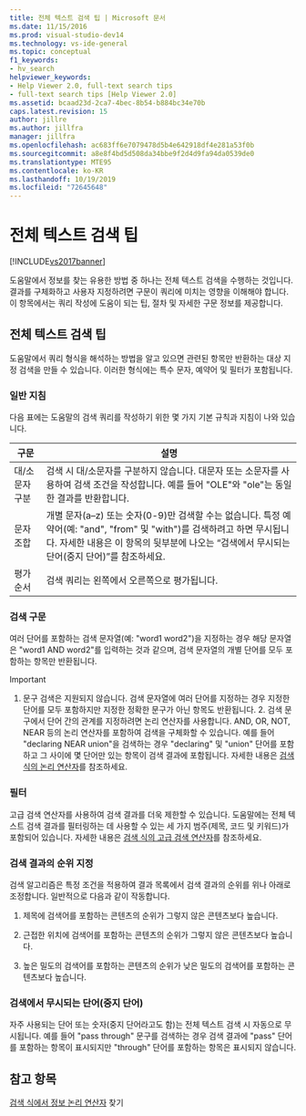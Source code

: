 ```yaml
---
title: 전체 텍스트 검색 팁 | Microsoft 문서
ms.date: 11/15/2016
ms.prod: visual-studio-dev14
ms.technology: vs-ide-general
ms.topic: conceptual
f1_keywords:
- hv_search
helpviewer_keywords:
- Help Viewer 2.0, full-text search tips
- full-text search tips [Help Viewer 2.0]
ms.assetid: bcaad23d-2ca7-4bec-8b54-b884bc34e70b
caps.latest.revision: 15
author: jillre
ms.author: jillfra
manager: jillfra
ms.openlocfilehash: ac683ff6e7079478d5b4e642918df4e281a53f0b
ms.sourcegitcommit: a8e8f4bd5d508da34bbe9f2d4d9fa94da0539de0
ms.translationtype: MTE95
ms.contentlocale: ko-KR
ms.lasthandoff: 10/19/2019
ms.locfileid: "72645648"
---
```

# <a name="full-text-search-tips"></a>전체 텍스트 검색 팁
[!INCLUDE[vs2017banner](../includes/vs2017banner.md)]

도움말에서 정보를 찾는 유용한 방법 중 하나는 전체 텍스트 검색을 수행하는 것입니다. 결과를 구체화하고 사용자 지정하려면 구문이 쿼리에 미치는 영향을 이해해야 합니다. 이 항목에서는 쿼리 작성에 도움이 되는 팁, 절차 및 자세한 구문 정보를 제공합니다.

## <a name="full-text-search-tips"></a>전체 텍스트 검색 팁
 도움말에서 쿼리 형식을 해석하는 방법을 알고 있으면 관련된 항목만 반환하는 대상 지정 검색을 만들 수 있습니다. 이러한 형식에는 특수 문자, 예약어 및 필터가 포함됩니다.

### <a name="general-guidelines"></a>일반 지침
 다음 표에는 도움말의 검색 쿼리를 작성하기 위한 몇 가지 기본 규칙과 지침이 나와 있습니다.

|구문|설명|
|------------|-----------------|
|대/소문자 구분|검색 시 대/소문자를 구분하지 않습니다. 대문자 또는 소문자를 사용하여 검색 조건을 작성합니다. 예를 들어 "OLE"와 "ole"는 동일한 결과를 반환합니다.|
|문자 조합|개별 문자(a–z) 또는 숫자(0-9)만 검색할 수는 없습니다. 특정 예약어(예: "and", "from" 및 "with")를 검색하려고 하면 무시됩니다. 자세한 내용은 이 항목의 뒷부분에 나오는 “검색에서 무시되는 단어(중지 단어)”를 참조하세요.|
|평가 순서|검색 쿼리는 왼쪽에서 오른쪽으로 평가됩니다.|

### <a name="search-syntax"></a>검색 구문
 여러 단어를 포함하는 검색 문자열(예: "word1 word2")을 지정하는 경우 해당 문자열은 "word1 AND word2"를 입력하는 것과 같으며, 검색 문자열의 개별 단어를 모두 포함하는 항목만 반환됩니다.

> [!IMPORTANT]
> 1. 문구 검색은 지원되지 않습니다. 검색 문자열에 여러 단어를 지정하는 경우 지정한 단어를 모두 포함하지만 지정한 정확한 문구가 아닌 항목도 반환됩니다.
>    2. 검색 문구에서 단어 간의 관계를 지정하려면 논리 연산자를 사용합니다. AND, OR, NOT, NEAR 등의 논리 연산자를 포함하여 검색을 구체화할 수 있습니다. 예를 들어 "declaring NEAR union"을 검색하는 경우 "declaring" 및 "union" 단어를 포함하고 그 사이에 몇 단어만 있는 항목이 검색 결과에 포함됩니다. 자세한 내용은 [검색 식의 논리 연산자](../ide/logical-operators-in-search-expressions.md)를 참조하세요.

### <a name="filters"></a>필터
 고급 검색 연산자를 사용하여 검색 결과를 더욱 제한할 수 있습니다. 도움말에는 전체 텍스트 검색 결과를 필터링하는 데 사용할 수 있는 세 가지 범주(제목, 코드 및 키워드)가 포함되어 있습니다. 자세한 내용은 [검색 식의 고급 검색 연산자](../ide/advanced-search-operators-in-search-expressions.md)를 참조하세요.

### <a name="ranking-of-search-results"></a>검색 결과의 순위 지정
 검색 알고리즘은 특정 조건을 적용하여 결과 목록에서 검색 결과의 순위를 위나 아래로 조정합니다. 일반적으로 다음과 같이 작동합니다.

1. 제목에 검색어를 포함하는 콘텐츠의 순위가 그렇지 않은 콘텐츠보다 높습니다.

2. 근접한 위치에 검색어를 포함하는 콘텐츠의 순위가 그렇지 않은 콘텐츠보다 높습니다.

3. 높은 밀도의 검색어를 포함하는 콘텐츠의 순위가 낮은 밀도의 검색어를 포함하는 콘텐츠보다 높습니다.

### <a name="words-ignored-in-searches-stop-words"></a>검색에서 무시되는 단어(중지 단어)
 자주 사용되는 단어 또는 숫자(중지 단어라고도 함)는 전체 텍스트 검색 시 자동으로 무시됩니다. 예를 들어 "pass through" 문구를 검색하는 경우 검색 결과에 "pass" 단어를 포함하는 항목이 표시되지만 "through" 단어를 포함하는 항목은 표시되지 않습니다.

## <a name="see-also"></a>참고 항목
 [](../ide/locate-information.md) [검색 식에서 정보 논리 연산자](../ide/logical-operators-in-search-expressions.md) 찾기
